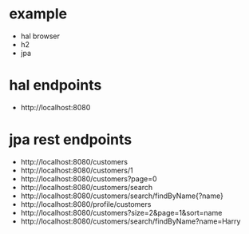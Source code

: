 # example
* hal browser
* h2
* jpa

# hal endpoints
* http://localhost:8080

# jpa rest endpoints
* http://localhost:8080/customers
* http://localhost:8080/customers/1
* http://localhost:8080/customers?page=0
* http://localhost:8080/customers/search
* http://localhost:8080/customers/search/findByName{?name}
* http://localhost:8080/profile/customers
* http://localhost:8080/customers?size=2&page=1&sort=name
* http://localhost:8080/customers/search/findByName?name=Harry